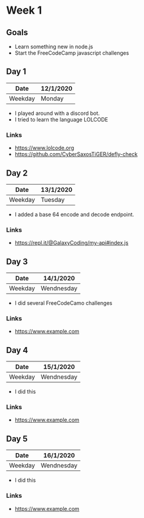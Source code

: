 # Week 1 
## Goals
- Learn something new in node.js
- Start the FreeCodeCamp javascript challenges

## Day 1
| Date    | 12/1/2020 |
|---------|----------|
| Weekday | Monday   |
- I played around with a discord bot. 
- I tried to learn the language LOLCODE

### Links

- https://www.lolcode.org
- https://github.com/CyberSaxosTiGER/defly-check

## Day 2
| Date    | 13/1/2020 |
|---------|----------|
| Weekday | Tuesday  |
- I added a base 64 encode and decode endpoint. 

### Links

- https://repl.it/@GalaxyCoding/my-api#index.js

## Day 3
| Date    | 14/1/2020 |
|---------|----------|
| Weekday | Wendnesday  |
- I did several FreeCodeCamo challenges

### Links

- https://www.example.com

## Day 4
| Date    | 15/1/2020 |
|---------|----------|
| Weekday | Wendnesday  |
- I did this
### Links

- https://www.example.com

## Day 5
| Date    | 16/1/2020 |
|---------|----------|
| Weekday | Wendnesday  |
- I did this
### Links
- https://www.example.com
